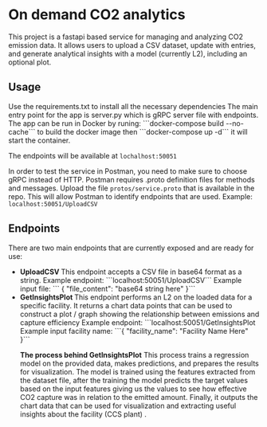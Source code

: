 <h1>On demand CO2 analytics</h1>
This project is a fastapi based service for managing and analyzing CO2 emission data. 
It allows users to upload a CSV dataset, update with entries, and generate analytical insights with a model (currently L2), 
including an optional plot.

<h2>Usage</h2>
Use the requirements.txt to install all the necessary dependencies
The main entry point for the app is server.py which is gRPC server file with endpoints.
The app can be run in Docker by runing: 
```docker-compose build --no-cache``` to build the docker image 
then ```docker-compose up -d``` it will start the container.

The endpoints will be available at ```lochalhost:50051```

In order to test the service in Postman, you need to make sure to choose gRPC instead of HTTP. Postman requires .proto definition files
for methods and messages. Upload the file ```protos/service.proto``` that is available in the repo. This will allow Postman to identify endpoints 
that are used.
Example: ```localhost:50051/UploadCSV```

<h2>Endpoints</h2>
There are two main endpoints that are currently exposed and are ready for use:
<ul>
  <li><b> UploadCSV </b> This endpoint accepts a CSV file in base64 format as a string.
    Example endpoint: ```localhost:50051/UploadCSV```
    Example input file:  ``` { "file_content": "base64 string here" }```
  </li>
    
  <li><b>GetInsightsPlot </b>This endpoint performs an L2 on the loaded data for a specific facility. 
    It returns a chart data points that can be used to construct a plot / graph showing the relationship between emissions and capture efficiency
    Example endpoint: ```localhost:50051/GetInsightsPlot
    Example input facility name: ```{ "facility_name": "Facility Name Here" }```

   <b>The process behind GetInsightsPlot</b>
   This process trains a regression model on the provided data, makes predictions, and prepares the results for visualization. The model is trained using the features extracted from the dataset file,
   after the training the model predicts the target values based on the input features giving us the values to see how effective CO2 capture was in relation to the emitted amount. Finally, it outputs the chart data
   that can be used for visualization and extracting useful insights about the facility (CCS plant)
    .</li>
</ul>

